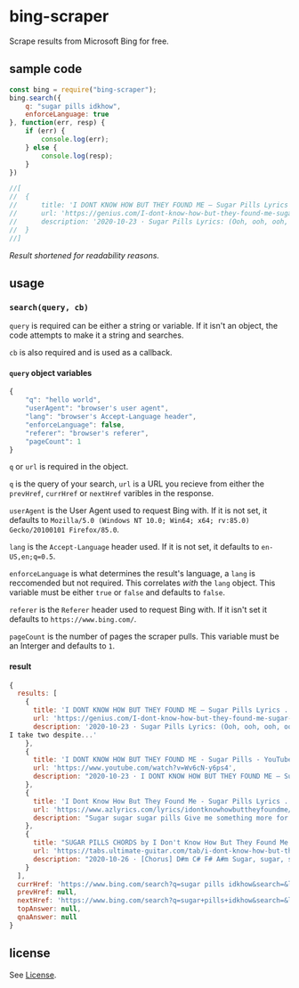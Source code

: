# bing-scraper
Scrape results from Microsoft Bing for free.

## sample code
```js
const bing = require("bing-scraper");
bing.search({
    q: "sugar pills idkhow",
    enforceLanguage: true  
}, function(err, resp) {
    if (err) {
        console.log(err);
    } else {
        console.log(resp);
    }
})

//[
//  {
//      title: 'I DONT KNOW HOW BUT THEY FOUND ME – Sugar Pills Lyrics | …',
//      url: 'https://genius.com/I-dont-know-how-but-they-found-me-sugar-pills-lyrics',
//      description: '2020-10-23 · Sugar Pills Lyrics: (Ooh, ooh, ooh, ooh, ooh, ooh) / (Ooh, ooh, ooh, ooh, ooh, ooh) / (Ooh, ooh, ooh, ooh, ooh, ooh) / (Ooh, ooh, ooh, ooh) / I take one to make me feel better / I take two despite...'
//  }
//]
```

*Result shortened for readability reasons.*

## usage

### ``search(query, cb)``

``query`` is required can be either a string or variable. If it isn't an object, the code attempts to make it a string and searches.

``cb`` is also required and is used as a callback.

#### ``query`` object variables

```js
{
    "q": "hello world",
    "userAgent": "browser's user agent",
    "lang": "browser's Accept-Language header",
    "enforceLanguage": false,
    "referer": "browser's referer",
    "pageCount": 1
}
```

``q`` or ``url`` is required in the object.

``q`` is the query of your search, ``url`` is a URL you recieve from either the ``prevHref``, ``currHref`` or ``nextHref`` varibles in the response.

``userAgent`` is the User Agent used to request Bing with. If it is not set, it defaults to ``Mozilla/5.0 (Windows NT 10.0; Win64; x64; rv:85.0) Gecko/20100101 Firefox/85.0``.

``lang`` is the ``Accept-Language`` header used. If it is not set, it defaults to ``en-US,en;q=0.5``.

``enforceLanguage`` is what determines the result's language, a ``lang`` is reccomended but not required. This correlates *with* the ``lang`` object. This variable must be either ``true`` or ``false`` and defaults to ``false``.

``referer`` is the ``Referer`` header used to request Bing with. If it isn't set it defaults to ``https://www.bing.com/``.

``pageCount`` is the number of pages the scraper pulls. This variable must be an Interger and defaults to ``1``.

#### result

```js
{
  results: [
    {
      title: 'I DONT KNOW HOW BUT THEY FOUND ME – Sugar Pills Lyrics ...',
      url: 'https://genius.com/I-dont-know-how-but-they-found-me-sugar-pills-lyrics',
      description: '2020-10-23 · Sugar Pills Lyrics: (Ooh, ooh, ooh, ooh, ooh, ooh) / (Ooh, ooh, ooh, ooh, ooh, ooh) / (Ooh, ooh, ooh, ooh, ooh, ooh) / (Ooh, ooh, ooh, ooh) / I take one to make me feel better / 
I take two despite...'
    },
    {
      title: 'I DONT KNOW HOW BUT THEY FOUND ME - Sugar Pills - YouTube',
      url: 'https://www.youtube.com/watch?v=Wv6cN-y6ps4',
      description: "2020-10-23 · I DONT KNOW HOW BUT THEY FOUND ME – SugarpillsFrom the album 'Razzmatazz' | Available NowListen/Download: http://found.ee/razzmatazzSubscribe to iDKHOW on Yo..."
    },
    {
      title: 'I Dont Know How But They Found Me - Sugar Pills Lyrics ...',
      url: 'https://www.azlyrics.com/lyrics/idontknowhowbuttheyfoundme/sugarpills.html',
      description: "Sugar sugar sugar pills Give me something more for my wild imagination Sugar sugar sugar pills Tell me that you're more than a sick fascination Fascination Fascination A quick fix It's a cheap trick Get yourself a pseudo-scientific little fiction You can fix this Seven, eight, nine I'm losing count again Maybe they don't work at all Swallow ..."
    },
    {
      title: "SUGAR PILLS CHORDS by I Don't Know How But They Found Me ...",
      url: 'https://tabs.ultimate-guitar.com/tab/i-dont-know-how-but-they-found-me/sugar-pills-chords-3388484',
      description: "2020-10-26 · [Chorus] D#m C# F# A#m Sugar, sugar, sugar pills D#m C# Oh, give me something more F# A#m for my wild imagination D#m C# F# A#m Sugar, sugar, sugar pills D#m C# Tell me that you're more F# A#m than a sick fascination G# Fascination, fascination [Post-Chorus] D#m C# F# A#m (x2) [Verse 2] D#m C# A quick fix, it's a cheap trick G# Get …"
    }
  ],
  currHref: 'https://www.bing.com/search?q=sugar pills idkhow&search=&lf=1&form=QBLH',
  prevHref: null,
  nextHref: 'https://www.bing.com/search?q=sugar+pills+idkhow&search=&lf=1&first=5&FORM=PORE',
  topAnswer: null,
  qnaAnswer: null
}
```

## license

See [License](LICENSE).